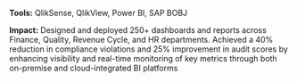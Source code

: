 **Tools:** QlikSense, QlikView, Power BI, SAP BOBJ

**Impact:** Designed and deployed 250+ dashboards and reports across Finance, Quality, Revenue Cycle, and HR departments. Achieved a 40% reduction in compliance violations and 25% improvement in audit scores by enhancing visibility and real-time monitoring of key metrics through both on-premise and cloud-integrated BI platforms
